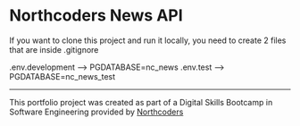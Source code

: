 # Northcoders News API


If you want to clone this project and run it locally, you need to create 2 files that are inside .gitignore

.env.development --> PGDATABASE=nc_news
.env.test --> PGDATABASE=nc_news_test

--- 

This portfolio project was created as part of a Digital Skills Bootcamp in Software Engineering provided by [Northcoders](https://northcoders.com/)
